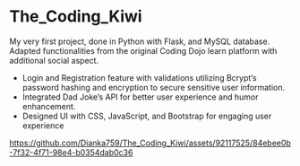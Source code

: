 # The_Coding_Kiwi

My very first project, done in Python with Flask, and MySQL database. 
Adapted functionalities from the original Coding Dojo learn platform with additional social aspect. 

- Login and Registration feature with validations utilizing Bcrypt’s password hashing and encryption to
secure sensitive user information.
- Integrated Dad Joke’s API for better user experience and humor enhancement.
- Designed UI with CSS, JavaScript, and Bootstrap for engaging user experience

https://github.com/Dianka759/The_Coding_Kiwi/assets/92117525/84ebee0b-7f32-4f71-98e4-b0354dab0c36

